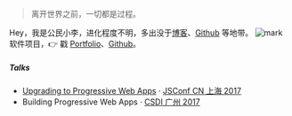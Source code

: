 > 离开世界之前，一切都是过程。

Hey，我是公民小李，进化程度不明，多出没于[博客](https://gmxiaoli.com)、[Github](http://github.com/1121939090) 等地带。
![mark](http://oyy6ppgxt.bkt.clouddn.com/blog/171106/BG0gL2hb95.jpg?imageslim)
软件项目，👉 戳 [Portfolio](/portfolio)、[Github](http://github.com/1121939090)。 


##### Talks

- [Upgrading to Progressive Web Apps][9] · [JSConf CN 上海 2017](http://2017.jsconf.cn/)
- Building Progressive Web Apps · [CSDI 广州 2017](http://www.csdisummit.com/)


[9]: //huangxuan.me/jsconfcn2017/
